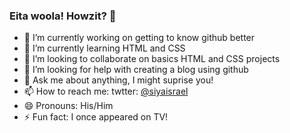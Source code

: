 ### Eita woola! Howzit? 👋

- 🔭 I’m currently working on getting to know github better
- 🌱 I’m currently learning HTML and CSS
- 👯 I’m looking to collaborate on basics HTML and CSS projects
- 🤔 I’m looking for help with creating a blog using github
- 💬 Ask me about anything, I might suprise you!
- 📫 How to reach me: twtter: [@siyaisrael](https://twitter.com/siyaisrael)
- 😄 Pronouns: His/Him
- ⚡ Fun fact: I once appeared on TV!

